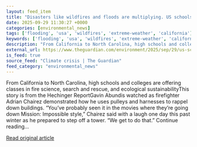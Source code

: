 ```yaml
---
layout: feed_item
title: "Disasters like wildfires and floods are multiplying. US schools are training students to combat them"
date: 2025-09-29 11:30:27 +0000
categories: [environmental_news]
tags: ['flooding', 'usa', 'wildfires', 'extreme-weather', 'california']
keywords: ['flooding', 'usa', 'wildfires', 'extreme-weather', 'california', 'like', 'disasters']
description: "From California to North Carolina, high schools and colleges are offering classes in fire science, search and rescue, and ecological sustainabilityThis story..."
external_url: https://www.theguardian.com/environment/2025/sep/29/us-schools-train-workers-to-combat-fires-floods
is_feed: true
source_feed: "Climate crisis | The Guardian"
feed_category: "environmental_news"
---
```


From California to North Carolina, high schools and colleges are offering classes in fire science, search and rescue, and ecological sustainabilityThis story is from the Hechinger ReportGavin Abundis watched as firefighter Adrian Chairez demonstrated how he uses pulleys and harnesses to rappel down buildings. “You’ve probably seen it in the movies where they’re going down Mission: Impossible style,” Chairez said with a laugh one day this past winter as he prepared to step off a tower. “We get to do that.” Continue reading...

[Read original article](https://www.theguardian.com/environment/2025/sep/29/us-schools-train-workers-to-combat-fires-floods)
